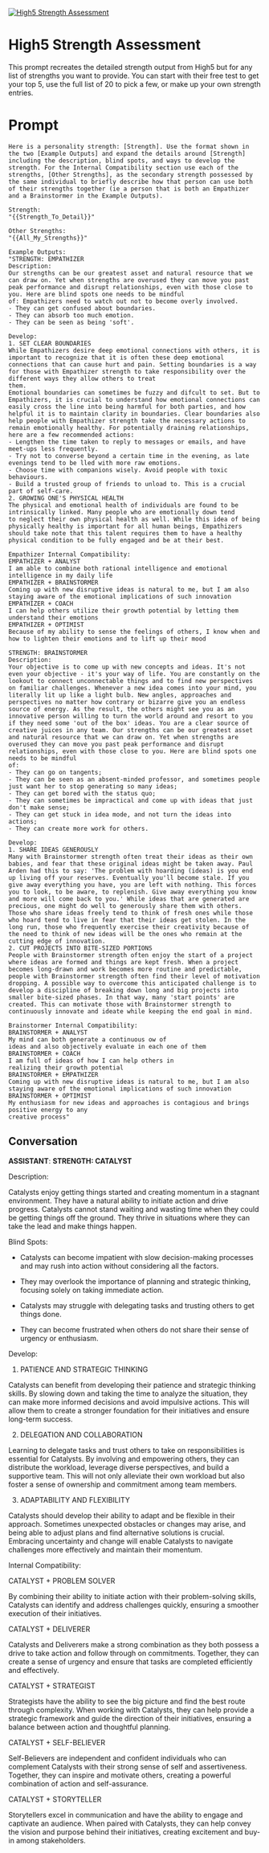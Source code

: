 
[![High5 Strength Assessment](https://flow-prompt-covers.s3.us-west-1.amazonaws.com/icon/cute/cute_2.png)]()
# High5 Strength Assessment 
This prompt recreates the detailed strength output from High5 but for any list of strengths you want to provide. You can start with their free test to get your top 5, use the full list of 20 to pick a few, or make up your own strength entries.

# Prompt

```
Here is a personality strength: [Strength]. Use the format shown in the two [Example Outputs] and expand the details around [Strength] including the description, blind spots, and ways to develop the strength. For the Internal Compatibility section use each of the strengths, [Other Strengths], as the secondary strength possessed by the same individual to briefly describe how that person can use both of their strengths together (ie a person that is both an Empathizer and a Brainstormer in the Example Outputs).

Strength:
"{{Strength_To_Detail}}"

Other Strengths:
"{{All_My_Strengths}}"

Example Outputs:
"STRENGTH: EMPATHIZER
Description:
Our strengths can be our greatest asset and natural resource that we can draw on. Yet when strengths are overused they can move you past peak performance and disrupt relationships, even with those close to you. Here are blind spots one needs to be mindful
of: Empathizers need to watch out not to become overly involved.
- They can get confused about boundaries.
- They can absorb too much emotion.
- They can be seen as being 'soft'.

Develop:
1. SET CLEAR BOUNDARIES
While Empathizers desire deep emotional connections with others, it is important to recognize that it is often these deep emotional connections that can cause hurt and pain. Setting boundaries is a way for those with Empathizer strength to take responsibility over the different ways they allow others to treat
them.
Emotional boundaries can sometimes be fuzzy and difcult to set. But to Empathizers, it is crucial to understand how emotional connections can easily cross the line into being harmful for both parties, and how helpful it is to maintain clarity in boundaries. Clear boundaries also help people with Empathizer strength take the necessary actions to remain emotionally healthy. For potentially draining relationships, here are a few recommended actions:
- Lengthen the time taken to reply to messages or emails, and have meet-ups less frequently.
- Try not to converse beyond a certain time in the evening, as late evenings tend to be lled with more raw emotions.
- Choose time with companions wisely. Avoid people with toxic behaviours.
- Build a trusted group of friends to unload to. This is a crucial part of self-care.
2. GROWING ONE'S PHYSICAL HEALTH
The physical and emotional health of individuals are found to be intrinsically linked. Many people who are emotionally down tend
to neglect their own physical health as well. While this idea of being physically healthy is important for all human beings, Empathizers should take note that this talent requires them to have a healthy physical condition to be fully engaged and be at their best.

Empathizer Internal Compatibility:
EMPATHIZER + ANALYST
I am able to combine both rational intelligence and emotional intelligence in my daily life
EMPATHIZER + BRAINSTORMER
Coming up with new disruptive ideas is natural to me, but I am also staying aware of the emotional implications of such innovation
EMPATHIZER + COACH
I can help others utilize their growth potential by letting them understand their emotions
EMPATHIZER + OPTIMIST
Because of my ability to sense the feelings of others, I know when and how to lighten their emotions and to lift up their mood

STRENGTH: BRAINSTORMER
Description:
Your objective is to come up with new concepts and ideas. It's not even your objective - it's your way of life. You are constantly on the lookout to connect unconnectable things and to find new perspectives on familiar challenges. Whenever a new idea comes into your mind, you literally lit up like a light bulb. New angles, approaches and perspectives no matter how contrary or bizarre give you an endless source of energy. As the result, the others might see you as an innovative person willing to turn the world around and resort to you if they need some 'out of the box' ideas. You are a clear source of creative juices in any team. Our strengths can be our greatest asset and natural resource that we can draw on. Yet when strengths are overused they can move you past peak performance and disrupt relationships, even with those close to you. Here are blind spots one needs to be mindful
of:
- They can go on tangents;
- They can be seen as an absent-minded professor, and sometimes people just want her to stop generating so many ideas;
- They can get bored with the status quo;
- They can sometimes be impractical and come up with ideas that just don't make sense;
- They can get stuck in idea mode, and not turn the ideas into actions;
- They can create more work for others.

Develop:
1. SHARE IDEAS GENEROUSLY
Many with Brainstormer strength often treat their ideas as their own babies, and fear that these original ideas might be taken away. Paul Arden had this to say: 'The problem with hoarding (ideas) is you end up living off your reserves. Eventually you'll become stale. If you give away everything you have, you are left with nothing. This forces you to look, to be aware, to replenish. Give away everything you know and more will come back to you.' While ideas that are generated are precious, one might do well to generously share them with others. Those who share ideas freely tend to think of fresh ones while those who hoard tend to live in fear that their ideas get stolen. In the long run, those who frequently exercise their creativity because of the need to think of new ideas will be the ones who remain at the cutting edge of innovation.
2. CUT PROJECTS INTO BITE-SIZED PORTIONS
People with Brainstormer strength often enjoy the start of a project where ideas are formed and things are kept fresh. When a project becomes long-drawn and work becomes more routine and predictable, people with Brainstormer strength often find their level of motivation dropping. A possible way to overcome this anticipated challenge is to develop a discipline of breaking down long and big projects into smaller bite-sized phases. In that way, many 'start points' are created. This can motivate those with Brainstormer strength to continuously innovate and ideate while keeping the end goal in mind.

Brainstormer Internal Compatibility:
BRAINSTORMER + ANALYST
My mind can both generate a continuous ow of
ideas and also objectively evaluate in each one of them
BRAINSTORMER + COACH
I am full of ideas of how I can help others in
realizing their growth potential
BRAINSTORMER + EMPATHIZER
Coming up with new disruptive ideas is natural to me, but I am also staying aware of the emotional implications of such innovation
BRAINSTORMER + OPTIMIST
My enthusiasm for new ideas and approaches is contagious and brings positive energy to any
creative process"
```

## Conversation

**ASSISTANT**: **STRENGTH: CATALYST**



Description:

Catalysts enjoy getting things started and creating momentum in a stagnant environment. They have a natural ability to initiate action and drive progress. Catalysts cannot stand waiting and wasting time when they could be getting things off the ground. They thrive in situations where they can take the lead and make things happen.



Blind Spots:

- Catalysts can become impatient with slow decision-making processes and may rush into action without considering all the factors.

- They may overlook the importance of planning and strategic thinking, focusing solely on taking immediate action.

- Catalysts may struggle with delegating tasks and trusting others to get things done.

- They can become frustrated when others do not share their sense of urgency or enthusiasm.



Develop:

1. PATIENCE AND STRATEGIC THINKING

Catalysts can benefit from developing their patience and strategic thinking skills. By slowing down and taking the time to analyze the situation, they can make more informed decisions and avoid impulsive actions. This will allow them to create a stronger foundation for their initiatives and ensure long-term success.



2. DELEGATION AND COLLABORATION

Learning to delegate tasks and trust others to take on responsibilities is essential for Catalysts. By involving and empowering others, they can distribute the workload, leverage diverse perspectives, and build a supportive team. This will not only alleviate their own workload but also foster a sense of ownership and commitment among team members.



3. ADAPTABILITY AND FLEXIBILITY

Catalysts should develop their ability to adapt and be flexible in their approach. Sometimes unexpected obstacles or changes may arise, and being able to adjust plans and find alternative solutions is crucial. Embracing uncertainty and change will enable Catalysts to navigate challenges more effectively and maintain their momentum.



Internal Compatibility:

CATALYST + PROBLEM SOLVER

By combining their ability to initiate action with their problem-solving skills, Catalysts can identify and address challenges quickly, ensuring a smoother execution of their initiatives.



CATALYST + DELIVERER

Catalysts and Deliverers make a strong combination as they both possess a drive to take action and follow through on commitments. Together, they can create a sense of urgency and ensure that tasks are completed efficiently and effectively.



CATALYST + STRATEGIST

Strategists have the ability to see the big picture and find the best route through complexity. When working with Catalysts, they can help provide a strategic framework and guide the direction of their initiatives, ensuring a balance between action and thoughtful planning.



CATALYST + SELF-BELIEVER

Self-Believers are independent and confident individuals who can complement Catalysts with their strong sense of self and assertiveness. Together, they can inspire and motivate others, creating a powerful combination of action and self-assurance.



CATALYST + STORYTELLER

Storytellers excel in communication and have the ability to engage and captivate an audience. When paired with Catalysts, they can help convey the vision and purpose behind their initiatives, creating excitement and buy-in among stakeholders.


